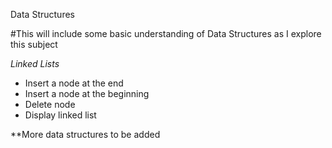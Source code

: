 Data Structures

#This will include some basic understanding of Data Structures as I explore this subject

*Linked Lists*
- Insert a node at the end
- Insert a node at the beginning
- Delete node
- Display linked list

**More data structures to be added
